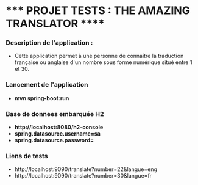 # *** PROJET TESTS : THE AMAZING TRANSLATOR **** #
### Description de l'application :
* Cette application permet à une personne de connaître
la traduction française ou anglaise d'un nombre sous forme numérique situé 
entre 1 et 30.
  
### Lancement de l'application
* **mvn spring-boot:run**
### Base de donnees embarquée H2
* **http://localhost:8080/h2-console**
* **spring.datasource.username=sa**
* **spring.datasource.password=**

### Liens de tests
* http://localhost:9090/translate?number=22&langue=eng
* http://localhost:9090/translate?number=30&langue=fr




